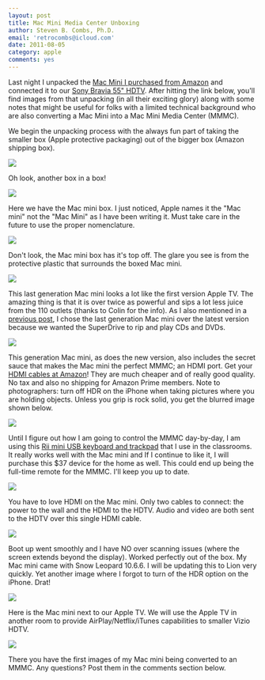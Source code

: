 ```yaml
---
layout: post
title: Mac Mini Media Center Unboxing
author: Steven B. Combs, Ph.D.
email: 'retrocombs@icloud.com'
date: 2011-08-05
category: apple
comments: yes
---
```


Last night I unpacked the [Mac Mini I purchased from Amazon][1] and connected it to our [Sony Bravia 55" HDTV][2]. After hitting the link below, you'll find images from that unpacking (in all their exciting glory) along with some notes that might be useful for folks with a limited technical background who are also converting a Mac Mini into a Mac Mini Media Center (MMMC).

We begin the unpacking process with the always fun part of taking the smaller box (Apple protective packaging) out of the bigger box (Amazon shipping box).

![][3]

Oh look, another box in a box!

![][4]

Here we have the Mac mini box. I just noticed, Apple names it the "Mac mini" not the "Mac Mini" as I have been writing it. Must take care in the future to use the proper nomenclature.

![][5]

Don't look, the Mac mini box has it's top off. The glare you see is from the protective plastic that surrounds the boxed Mac mini.

![][6]

This last generation Mac mini looks a lot like the first version Apple TV. The amazing thing is that it is over twice as powerful and sips a lot less juice from the 110 outlets (thanks to Colin for the info). As I also mentioned in a [previous post][7], I chose the last generation Mac mini over the latest version because we wanted the SuperDrive to rip and play CDs and DVDs.

![][8]

This generation Mac mini, as does the new version, also includes the secret sauce that makes the Mac mini the perfect MMMC; an HDMI port. Get your [HDMI cables at Amazon][9]! They are much cheaper and of really good quality. No tax and also no shipping for Amazon Prime members. Note to photographers: turn off HDR on the iPhone when taking pictures where you are holding objects. Unless you grip is rock solid, you get the blurred image shown below.

![][10]

Until I figure out how I am going to control the MMMC day-by-day, I am using this [Rii mini USB keyboard and trackpad][11] that I use in the classrooms. It really works well with the Mac mini and If I continue to like it, I will purchase this $37 device for the home as well. This could end up being the full-time remote for the MMMC. I'll keep you up to date.

![][12]

You have to love HDMI on the Mac mini. Only two cables to connect: the power to the wall and the HDMI to the HDTV. Audio and video are both sent to the HDTV over this single HDMI cable.

![][13]

Boot up went smoothly and I have NO over scanning issues (where the screen extends beyond the display). Worked perfectly out of the box. My Mac mini came with Snow Leopard 10.6.6. I will be updating this to Lion very quickly. Yet another image where I forgot to turn of the HDR option on the iPhone. Drat!

![][14]

Here is the Mac mini next to our Apple TV. We will use the Apple TV in another room to provide AirPlay/Netflix/iTunes capabilities to smaller Vizio HDTV.

![][15]

There you have the first images of my Mac mini being converted to an MMMC. Any questions? Post them in the comments section below.

[1]: http://www.amazon.com/gp/redirect.html?ie=UTF8&location=http%3A%2F%2Fwww.amazon.com%2Fs%3Fie%3DUTF8%26x%3D0%26ref_%3Dnb_sb_noss%26y%3D0%26field-keywords%3Dmac%2520mini%26url%3Dsearch-alias%253Daps%23&tag=stevenccom-20&linkCode=ur2&camp=1789&creative=390957
[2]: https://www.amazon.com/dp/B004QX6E7K/ref=as_li_ss_til?tag=stevenccom-20&camp=213381&creative=390973&linkCode=as4&creativeASIN=B004QX6E7K&adid=19X2A98RE1BDHM1K4C6W&
[3]: http://3.bp.blogspot.com/-UypFI5rTb4A/TjsGfiURTOI/AAAAAAAA3JI/0eqFAtN4B8Y/s640/IMG_00210.jpg
[4]: http://2.bp.blogspot.com/-WR4oRR9ONYA/TjsGmmFndOI/AAAAAAAA3JQ/G2mZsR7Fj2w/s640/IMG_00211.jpg
[5]: http://3.bp.blogspot.com/-EGOpNbL-loo/TjsGs6kU7lI/AAAAAAAA3JU/bYtS1fTj1qQ/s640/IMG_00212.jpg
[6]: http://3.bp.blogspot.com/-hJkKMXxI1JE/TjsGyxlyRdI/AAAAAAAA3JY/hChlFdU7p9s/s640/IMG_00213.jpg
[7]: http://www.docstechnotes.com/2011/08/mac-mini-to-media-center-rescue.html
[8]: http://2.bp.blogspot.com/-DLE4SNA9B58/TjsG43UmrFI/AAAAAAAA3Jc/Mm2DLLk4BuM/s640/IMG_00214.jpg
[9]: https://www.amazon.com/dp/B003L1ZYYM/ref=as_li_ss_til?tag=stevenccom-20&camp=213381&creative=390973&linkCode=as4&creativeASIN=B003L1ZYYM&adid=1ZQVMP6QAM8VQJGCS8PQ&
[10]: http://4.bp.blogspot.com/-D5N9DKOqyIA/TjsG-QZ2gJI/AAAAAAAA3Jo/rtQc4_eocLg/s640/IMG_00215.jpg
[11]: https://www.amazon.com/dp/B003UE52ME/ref=as_li_ss_til?tag=stevenccom-20&camp=213381&creative=390973&linkCode=as4&creativeASIN=B003UE52ME&adid=1DXMTZ3AX151HY7N4PMN&
[12]: http://4.bp.blogspot.com/-NGR-LJ_-4F0/TjsOsQsTVTI/AAAAAAAA3KE/3c7xDn7qKZw/s640/IMG_00220.jpg
[13]: http://1.bp.blogspot.com/-oUojOV_VpZ4/TjsOyl2vTbI/AAAAAAAA3KI/lmYT2I7wWU0/s640/IMG_00221.jpg
[14]: http://4.bp.blogspot.com/-qr0mDgIWeHI/TjsO9QhxMmI/AAAAAAAA3KQ/hz_6zeWwm2A/s640/IMG_00223.jpg
[15]: http://2.bp.blogspot.com/-MLrylQjIYd8/TjsYeiwVfOI/AAAAAAAA3Kw/yPelZ492bP8/s640/IMG_00229.jpg